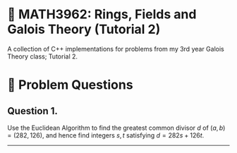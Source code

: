 # 📌 MATH3962: Rings, Fields and Galois Theory (Tutorial 2)

A collection of C++ implementations for problems from my 3rd year Galois Theory class; Tutorial 2.

# 📘 Problem Questions

## Question 1.

Use the Euclidean Algorithm to find the greatest common divisor $d$ of $(a, b) = (282, 126)$, and hence
find integers $s, t$ satisfying $d = 282s + 126t$.

---
